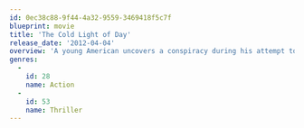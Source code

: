 ```yaml
---
id: 0ec38c88-9f44-4a32-9559-3469418f5c7f
blueprint: movie
title: 'The Cold Light of Day'
release_date: '2012-04-04'
overview: 'A young American uncovers a conspiracy during his attempt to save his family, that was kidnapped while on vacation in Spain.'
genres:
  -
    id: 28
    name: Action
  -
    id: 53
    name: Thriller
---
```

